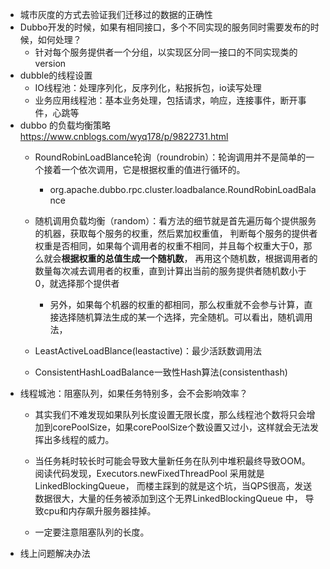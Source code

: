 - 城市灰度的方式去验证我们迁移过的数据的正确性
- Dubbo开发的时候，如果有相同接口，多个不同实现的服务同时需要发布的时候，如何处理？
    - 针对每个服务提供者一个分组，以实现区分同一接口的不同实现类的version
- dubble的线程设置
    - IO线程池：处理序列化，反序列化，粘报拆包，io读写处理
    - 业务应用线程池：基本业务处理，包括请求，响应，连接事件，断开事件，心跳等
- dubbo 的负载均衡策略
https://www.cnblogs.com/wyq178/p/9822731.html
    - RoundRobinLoadBlance轮询（roundrobin）：轮询调用并不是简单的一个接着一个依次调用，它是根据权重的值进行循环的。
        - org.apache.dubbo.rpc.cluster.loadbalance.RoundRobinLoadBalance
    - 随机调用负载均衡（random）：看方法的细节就是首先遍历每个提供服务的机器，获取每个服务的权重，然后累加权重值，
    判断每个服务的提供者权重是否相同，如果每个调用者的权重不相同，并且每个权重大于0，那么就会**根据权重的总值生成一个随机数**，
    再用这个随机数，根据调用者的数量每次减去调用者的权重，直到计算出当前的服务提供者随机数小于0，就选择那个提供者
        - 另外，如果每个机器的权重的都相同，那么权重就不会参与计算，直接选择随机算法生成的某一个选择，完全随机。可以看出，随机调用法，
         
    - LeastActiveLoadBlance(leastactive)：最少活跃数调用法
    - ConsistentHashLoadBalance一致性Hash算法(consistenthash)
- 线程城池：阻塞队列，如果任务特别多，会不会影响效率？
    - 其实我们不难发现如果队列长度设置无限长度，那么线程池个数将只会增加到corePoolSize，如果corePoolSize个数设置又过小，这样就会无法发挥出多线程的威力。
    - 当任务耗时较长时可能会导致大量新任务在队列中堆积最终导致OOM。
    阅读代码发现，Executors.newFixedThreadPool 采用就是 LinkedBlockingQueue，
    而楼主踩到的就是这个坑，当QPS很高，发送数据很大，大量的任务被添加到这个无界LinkedBlockingQueue 中，
    导致cpu和内存飙升服务器挂掉。
    
    - 一定要注意阻塞队列的长度。
- 线上问题解决办法
    